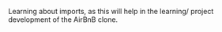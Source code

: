 Learning about imports, as this will help in the learning/ project development of the AirBnB clone.

